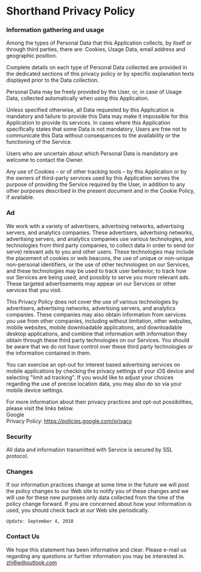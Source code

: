 # Shorthand Privacy Policy


### Information gathering and usage

Among the types of Personal Data that this Application collects, by itself or through third parties, there are: Cookies, Usage Data, email address and geographic position.

Complete details on each type of Personal Data collected are provided in the dedicated sections of this privacy policy or by specific explanation texts displayed prior to the Data collection.

Personal Data may be freely provided by the User, or, in case of Usage Data, collected automatically when using this Application.

Unless specified otherwise, all Data requested by this Application is mandatory and failure to provide this Data may make it impossible for this Application to provide its services. In cases where this Application specifically states that some Data is not mandatory, Users are free not to communicate this Data without consequences to the availability or the functioning of the Service.

Users who are uncertain about which Personal Data is mandatory are welcome to contact the Owner.

Any use of Cookies – or of other tracking tools – by this Application or by the owners of third-party services used by this Application serves the purpose of providing the Service required by the User, in addition to any other purposes described in the present document and in the Cookie Policy, if available.


### Ad

We work with a variety of advertisers, advertising networks, advertising servers, and analytics companies. These advertisers, advertising networks, advertising servers, and analytics companies use various technologies, and technologies from third party companies, to collect data in order to send (or serve) relevant ads to you and other users. These technologies may include the placement of cookies or web beacons, the use of unique or non-unique non-personal identifiers, or the use of other technologies on our Services, and these technologies may be used to track user behavior, to track how our Services are being used, and possibly to serve you more relevant ads. These targeted advertisements may appear on our Services or other services that you visit. 

This Privacy Policy does not cover the use of various technologies by advertisers, advertising networks, advertising servers, and analytics companies. These companies may also obtain information from services you use from other companies, including without limitation, other websites, mobile websites, mobile downloadable applications, and downloadable desktop applications, and combine that information with information they obtain through these third party technologies on our Services. You should be aware that we do not have control over these third party technologies or the information contained in them.

You can exercise an opt-out for interest based advertising services on mobile applications by checking the privacy settings of your iOS device and selecting "limit ad tracking". If you would like to adjust your choices regarding the use of precise location data, you may also do so via your mobile device settings.

For more information about their privacy practices and opt-out possibilities, please visit the links below.  
Google  
Privacy Policy: https://policies.google.com/privacy


### Security

All data and information transmitted with Service is secured by SSL protocol.


### Changes

If our information practices change at some time in the future we will post the policy changes to our Web site to notify you of these changes and we will use for these new purposes only data collected from the time of the policy change forward. If you are concerned about how your information is used, you should check back at our Web site periodically.

```Update: September 4, 2018```


### Contact Us

We hope this statement has been informative and clear. Please e-mail us regarding any questions or further information you may be interested in.
zhi6w@outlook.com




